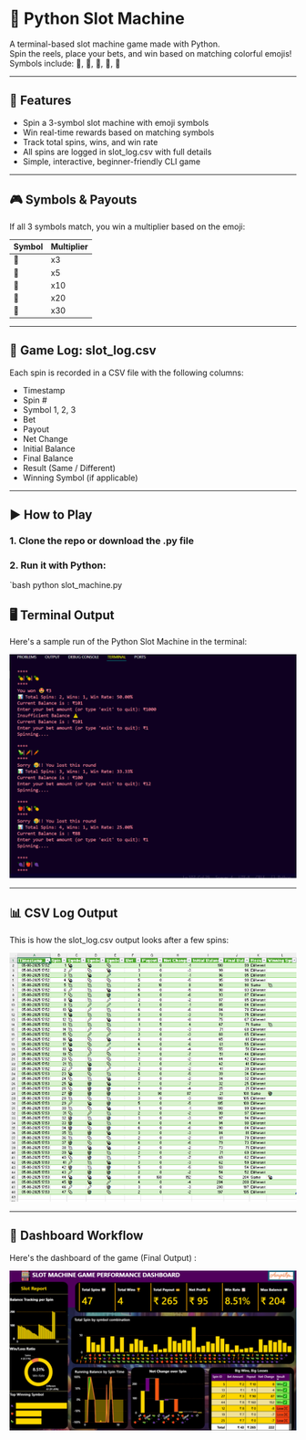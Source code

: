 # 🎰 Python Slot Machine

A terminal-based slot machine game made with Python.  
Spin the reels, place your bets, and win based on matching colorful emojis!  
Symbols include: 🍍, 🍇, 🥕, 🥑, 🍎

---

## 🚀 Features

- Spin a 3-symbol slot machine with emoji symbols
- Win real-time rewards based on matching symbols
- Track total spins, wins, and win rate
- All spins are logged in slot_log.csv with full details
- Simple, interactive, beginner-friendly CLI game

---

## 🎮 Symbols & Payouts

If all 3 symbols match, you win a multiplier based on the emoji:

| Symbol | Multiplier |
|--------|------------|
| 🍍     | x3         |
| 🍇     | x5         |
| 🥕     | x10        |
| 🥑     | x20        |
| 🍎     | x30        |

---

## 🧾 Game Log: slot_log.csv

Each spin is recorded in a CSV file with the following columns:

- Timestamp
- Spin #
- Symbol 1, 2, 3
- Bet
- Payout
- Net Change
- Initial Balance
- Final Balance
- Result (Same / Different)
- Winning Symbol (if applicable)

---

## ▶️ How to Play

### 1. Clone the repo or download the .py file  
### 2. Run it with Python:

`bash
python slot_machine.py

## 🖥️ Terminal Output

Here's a sample run of the Python Slot Machine in the terminal:

![Terminal Output](https://github.com/Ampika-Maity/slot-machine-python/blob/main/Screenshots/terminal_running_output.png)

---

## 📊 CSV Log Output

This is how the slot_log.csv output looks after a few spins:

![CSV Output](https://github.com/Ampika-Maity/slot-machine-python/blob/main/Screenshots/CSV_preview.png)

----
## 🎰 Dashboard Workflow

Here's the dashboard of the game (Final Output) :

![Dashboard_overview](https://github.com/Ampika-Maity/slot-machine-python/blob/main/Screenshots/slot_machine_dashboard.png)
